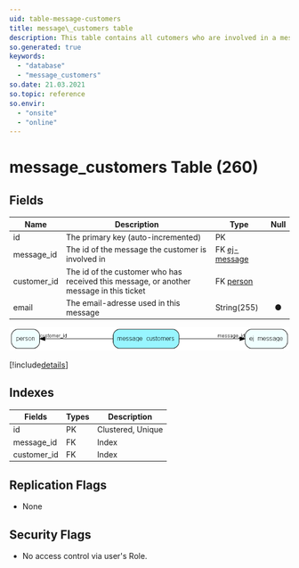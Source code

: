 ```yaml
---
uid: table-message-customers
title: message\_customers table
description: This table contains all cutomers who are involved in a message
so.generated: true
keywords:
  - "database"
  - "message_customers"
so.date: 21.03.2021
so.topic: reference
so.envir:
  - "onsite"
  - "online"
---
```


# message\_customers Table (260)

## Fields

| Name | Description | Type | Null |
|------|-------------|------|:----:|
|id|The primary key (auto-incremented)|PK| |
|message\_id|The id of the message the customer is involved in|FK [ej-message](ej-message.md)| |
|customer\_id|The id of the customer who has received this message, or another message in this ticket|FK [person](person.md)| |
|email|The email-adresse used in this message|String(255)|&#x25CF;|


![message_customers table relationship diagram](./media/message_customers.png)

[!include[details](./includes/message-customers.md)]

## Indexes

| Fields | Types | Description |
|--------|-------|-------------|
|id |PK |Clustered, Unique |
|message\_id |FK |Index |
|customer\_id |FK |Index |

## Replication Flags

* None

## Security Flags

* No access control via user's Role.

